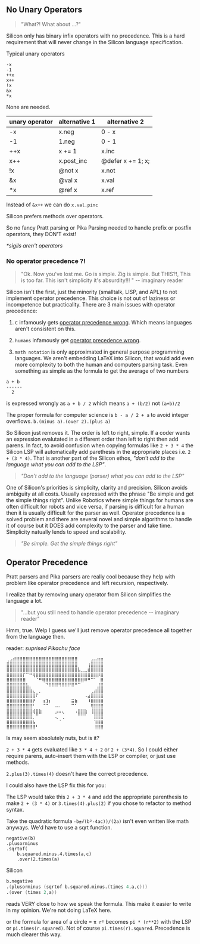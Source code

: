 ## No Unary Operators

> "What?! What about ...?"

Silicon only has binary infix operators with no precedence. This is a hard requirement that will never change in the Silicon language specification.

Typical unary operators

    -x
    -1
    ++x
    x++
    !x
    &x
    *x

None are needed.

| unary operator | alternative 1 | alternative 2     |
| -------------- | ------------- | ----------------- |
| -x             | x.neg         | 0 - x             |
| -1             | 1.neg         | 0 - 1             |
| ++x            | x += 1        | x.inc             |
| x++            | x.post_inc    | @defer x += 1; x; |
| !x             | @not x        | x.not             |
| &x             | @val x        | x.val             |
| \*x            | @ref x        | x.ref             |

Instead of `&x++` we can do `x.val.pinc`

Silicon prefers methods over operators.

So no fancy Pratt parsing or Pika Parsing needed to handle prefix or postfix operators, they DON'T exist!

_\*sigils aren't operators_

### No operator precedence ?!

> "Ok. Now you've lost me. Go is simple. Zig is simple. But THIS?!, This is too far. This isn't simplicity it's absurdity!!! " -- imaginary reader

Silicon isn't the first, just the minority (smalltalk, LISP, and APL) to not implement operator precedence. This choice is not out of laziness or incompetence but practicality. There are 3 main issues with operator precedence:

1. `C` infamously gets [operator precedence wrong](). Which means languages aren't consistent on this.

1. `humans` infamously get [operator precedence wrong]().

1. `math notation` is only approximated in general purpose programming languages. We aren't embedding LaTeX into Silicon, that would add even more complexity to both the human and computers parsing task. Even something as simple as the formula to get the average of two numbers

```
a + b
------
  2
```

is expressed wrongly as `a + b / 2` which means `a + (b/2)` not `(a+b)/2`

The proper formula for computer science is `b - a / 2 + a` to avoid integer overflows. `b.(minus a).(over 2).(plus a)`

So Silicon just removes it. The order is left to right, simple. If a coder wants an expression evalutated in a different order than left to right then add parens. In fact, to avoid confusion when copying formulas like `2 + 3 * 4` the Silicon LSP will automatically add parethesis in the appropriate places i.e. `2 + (3 * 4)`. That is another part of the Silicon ethos, _"don't add to the language what you can add to the LSP"_.

> _"Don't add to the language (parser) what you can add to the LSP"_

One of Silicon's priorities is simplicity, clarity and precision. Silicon avoids ambiguity at all costs. Usually expressed with the phrase "Be simple and get the simple things right". Unlike Robotics where simple things for humans are often difficult for robots and vice versa, if parsing is difficult for a human then it is usually difficult for the parser as well. Operator precedence is a solved problem and there are several novel and simple algorithms to handle it of course but it DOES add complexity to the parser and take time. Simplicity natually lends to speed and scalability.

> _"Be simple. Get the simple things right"_

## Operator Precedence

Pratt parsers and Pika parsers are really cool because they help with problem like operator precedence and left recursion, respectively.

I realize that by removing unary operator from Silicon simplifies the language a lot.

> "...but you still need to handle operator precedence -- imaginary reader"

Hmm, true. Welp I guess we'll just remove operator precedence all together from the language then.

reader: _suprised Pikachu face_

```
⢀⣠⣾⣿⣿⣿⣿⣿⣿⣿⣿⣿⣿⣿⣿⣿⣿⣿⣿⣿⣿⣿⠀⠀⠀⠀⣠⣤⣶⣶
⣿⣿⣿⣿⣿⣿⣿⣿⣿⣿⣿⣿⣿⣿⣿⣿⣿⣿⣿⣿⣿⣿⠀⠀⠀⢰⣿⣿⣿⣿
⣿⣿⣿⣿⣿⣿⣿⣿⣿⣿⣿⣿⣿⣿⣿⣿⣿⣿⣿⣿⣿⣿⣧⣀⣀⣾⣿⣿⣿⣿
⣿⣿⣿⣿⣿⡏⠉⠛⢿⣿⣿⣿⣿⣿⣿⣿⣿⣿⣿⣿⣿⣿⣿⣿⣿⣿⣿⣿⡿⣿
⣿⣿⣿⣿⣿⣿⠀⠀⠀⠈⠛⢿⣿⣿⣿⣿⣿⣿⣿⣿⣿⣿⣿⣿⠿⠛⠉⠁⠀⣿
⣿⣿⣿⣿⣿⣿⣧⡀⠀⠀⠀⠀⠙⠿⠿⠿⠻⠿⠿⠟⠿⠛⠉⠀⠀⠀⠀⠀⣸⣿
⣿⣿⣿⣿⣿⣿⣿⣷⣄⠀⡀⠀⠀⠀⠀⠀⠀⠀⠀⠀⠀⠀⠀⠀⠀⠀⢀⣴⣿⣿
⣿⣿⣿⣿⣿⣿⣿⣿⣿⠏⠀⠀⠀⠀⠀⠀⠀⠀⠀⠀⠀⠀⠀⠀⠠⣴⣿⣿⣿⣿
⣿⣿⣿⣿⣿⣿⣿⣿⡟⠀⠀⢰⣹⡆⠀⠀⠀⠀⠀⠀⣭⣷⠀⠀⠀⠸⣿⣿⣿⣿
⣿⣿⣿⣿⣿⣿⣿⣿⠃⠀⠀⠈⠉⠀⠀⠤⠄⠀⠀⠀⠉⠁⠀⠀⠀⠀⢿⣿⣿⣿
⣿⣿⣿⣿⣿⣿⣿⣿⢾⣿⣷⠀⠀⠀⠀⡠⠤⢄⠀⠀⠀⠠⣿⣿⣷⠀⢸⣿⣿⣿
⣿⣿⣿⣿⣿⣿⣿⣿⡀⠉⠀⠀⠀⠀⠀⢄⠀⢀⠀⠀⠀⠀⠉⠉⠁⠀⠀⣿⣿⣿
⣿⣿⣿⣿⣿⣿⣿⣿⣧⠀⠀⠀⠀⠀⠀⠀⠈⠀⠀⠀⠀⠀⠀⠀⠀⠀⠀⢹⣿⣿
⣿⣿⣿⣿⣿⣿⣿⣿⣿⠃⠀⠀⠀⠀⠀⠀⠀⠀⠀⠀⠀⠀⠀⠀⠀⠀⠀⢸⣿⣿
```

Is may seem absolutely nuts, but is it?

`2 + 3 * 4` gets evaluated like `3 * 4 + 2` or `2 + (3*4)`. So I could either require parens, auto-insert them with the LSP or compiler, or just use methods.

`2.plus(3).times(4)` doesn't have the correct precedence.

I could also have the LSP fix this for you:

The LSP would take this `2 + 3 * 4` and add the appropriate parenthesis to make `2 + (3 * 4)` or `3.times(4).plus(2)` if you chose to refactor to method syntax.

Take the quadratic formula `-b±√(b²-4ac))/(2a)` isn't even written like math anyways. We'd have to use a sqrt function.

```
negative(b)
.plusorminus
.sqrtof(
    b.squared.minus.4.times(a,c)
    .over(2.times(a)
```

Silicon

```s
b.negative
.(plusorminus (sqrtof b.squared.minus.(times 4,a,c)))
.(over (times 2,a))
```

reads VERY close to how we speak the formula. This make it easier to write in my opinion. We're not doing LaTeX here.

or the formula for area of a circle = `π r²` becomes `pi * (r**2)` with the LSP or `pi.times(r.squared)`. Not of course `pi.times(r).squared`. Precedence is much clearer this way.
